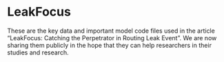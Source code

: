 # LeakFocus
These are the key data and important model code files used in the article “LeakFocus: Catching the Perpetrator in Routing Leak Event”. We are now sharing them publicly in the hope that they can help researchers in their studies and research.

